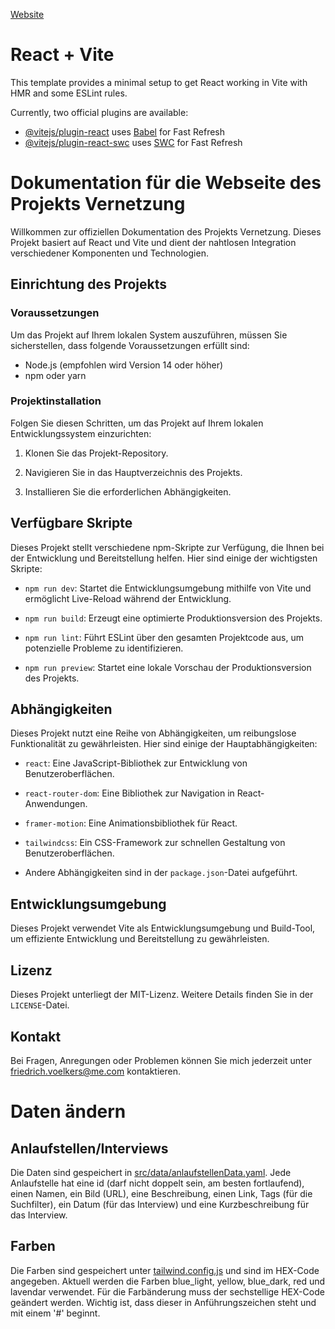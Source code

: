 [Website](https://projekt-vernetzung.friedrichvoelkers.de)

# React + Vite

This template provides a minimal setup to get React working in Vite with HMR and some ESLint rules.

Currently, two official plugins are available:

- [@vitejs/plugin-react](https://github.com/vitejs/vite-plugin-react/blob/main/packages/plugin-react/README.md) uses [Babel](https://babeljs.io/) for Fast Refresh
- [@vitejs/plugin-react-swc](https://github.com/vitejs/vite-plugin-react-swc) uses [SWC](https://swc.rs/) for Fast Refresh

# Dokumentation für die Webseite des Projekts Vernetzung

Willkommen zur offiziellen Dokumentation des Projekts Vernetzung. Dieses Projekt basiert auf React und Vite und dient der nahtlosen Integration verschiedener Komponenten und Technologien.

## Einrichtung des Projekts

### Voraussetzungen

Um das Projekt auf Ihrem lokalen System auszuführen, müssen Sie sicherstellen, dass folgende Voraussetzungen erfüllt sind:

- Node.js (empfohlen wird Version 14 oder höher)
- npm oder yarn

### Projektinstallation

Folgen Sie diesen Schritten, um das Projekt auf Ihrem lokalen Entwicklungssystem einzurichten:

1. Klonen Sie das Projekt-Repository.

2. Navigieren Sie in das Hauptverzeichnis des Projekts.

3. Installieren Sie die erforderlichen Abhängigkeiten.

## Verfügbare Skripte

Dieses Projekt stellt verschiedene npm-Skripte zur Verfügung, die Ihnen bei der Entwicklung und Bereitstellung helfen. Hier sind einige der wichtigsten Skripte:

- `npm run dev`: Startet die Entwicklungsumgebung mithilfe von Vite und ermöglicht Live-Reload während der Entwicklung.

- `npm run build`: Erzeugt eine optimierte Produktionsversion des Projekts.

- `npm run lint`: Führt ESLint über den gesamten Projektcode aus, um potenzielle Probleme zu identifizieren.

- `npm run preview`: Startet eine lokale Vorschau der Produktionsversion des Projekts.

## Abhängigkeiten

Dieses Projekt nutzt eine Reihe von Abhängigkeiten, um reibungslose Funktionalität zu gewährleisten. Hier sind einige der Hauptabhängigkeiten:

- `react`: Eine JavaScript-Bibliothek zur Entwicklung von Benutzeroberflächen.

- `react-router-dom`: Eine Bibliothek zur Navigation in React-Anwendungen.

- `framer-motion`: Eine Animationsbibliothek für React.

- `tailwindcss`: Ein CSS-Framework zur schnellen Gestaltung von Benutzeroberflächen.

- Andere Abhängigkeiten sind in der `package.json`-Datei aufgeführt.

## Entwicklungsumgebung

Dieses Projekt verwendet Vite als Entwicklungsumgebung und Build-Tool, um effiziente Entwicklung und Bereitstellung zu gewährleisten.

## Lizenz

Dieses Projekt unterliegt der MIT-Lizenz. Weitere Details finden Sie in der `LICENSE`-Datei.

## Kontakt

Bei Fragen, Anregungen oder Problemen können Sie mich jederzeit unter [friedrich.voelkers@me.com](mailto:friedrich.voelkers@me.com) kontaktieren.

# Daten ändern

## Anlaufstellen/Interviews

Die Daten sind gespeichert in [src/data/anlaufstellenData.yaml](https://github.com/frievoe97/projekt-vernetzung/blob/main/src/data/anlaufstellenData.yaml). Jede Anlaufstelle hat eine id (darf nicht doppelt sein, am besten fortlaufend), einen Namen, ein Bild (URL), eine Beschreibung, einen Link, Tags (für die Suchfilter), ein Datum (für das Interview) und eine Kurzbeschreibung für das Interview.

## Farben

Die Farben sind gespeichert unter [tailwind.config.js](https://github.com/frievoe97/projekt-vernetzung/blob/main/tailwind.config.js) und sind im HEX-Code angegeben. Aktuell werden die Farben blue_light, yellow, blue_dark, red und lavendar verwendet. Für die Farbänderung muss der sechstellige HEX-Code geändert werden. Wichtig ist, dass dieser in Anführungszeichen steht und mit einem '#' beginnt.

